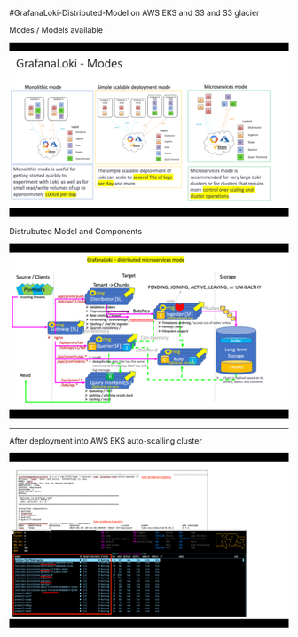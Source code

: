 #GrafanaLoki-Distributed-Model on AWS EKS and S3 and S3 glacier


Modes / Models available <br>

![image 1](images/grafanaloki-1.png)


Distrubuted Model and Components <br>

![image 2](images/grafanaloki-2.png)


<hr>
After deployment into AWS EKS auto-scalling cluster

![image 3](images/grafanaloki-3.png)
